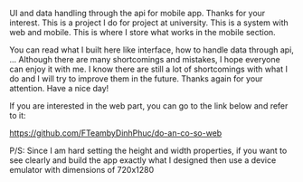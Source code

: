 
UI and data handling through the api for mobile app.
Thanks for your interest. This is a project I do for project at university. This is a system with web and mobile. This is where I store what works in the mobile section.

You can read what I built here like interface, how to handle data through api, ...
Although there are many shortcomings and mistakes, I hope everyone can enjoy it with me. I know there are still a lot of shortcomings with what I do and I will try to improve them in the future.
Thanks again for your attention. Have a nice day!

If you are interested in the web part, you can go to the link below and refer to it:

https://github.com/FTeambyDinhPhuc/do-an-co-so-web

P/S: Since I am hard setting the height and width properties, if you want to see clearly and build the app exactly what I designed then use a device emulator with dimensions of 720x1280

